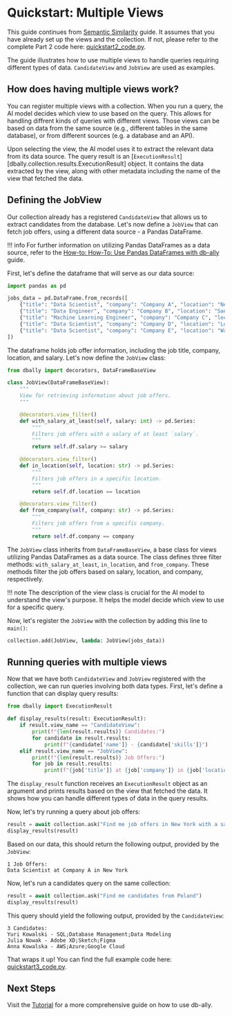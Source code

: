 # Quickstart: Multiple Views

This guide continues from [Semantic Similarity](./quickstart2.md) guide. It assumes that you have already set up the views and the collection. If not, please refer to the complete Part 2 code here: [quickstart2_code.py](quickstart2_code.py).

The guide illustrates how to use multiple views to handle queries requiring different types of data. `CandidateView` and `JobView` are used as examples.

## How does having multiple views work?

You can register multiple views with a collection. When you run a query, the AI model decides which view to use based on the query. This allows for handling diffrent kinds of queries with different views. Those views can be based on data from the same source (e.g., different tables in the same database), or from different sources (e.g. a database and an API).

Upon selecting the view, the AI model uses it to extract the relevant data from its data source. The query result is an [`ExecutionResult`][dbally.collection.results.ExecutionResult] object. It contains the data extracted by the view, along with other metadata including the name of the view that fetched the data.

## Defining the JobView

Our collection already has a registered `CandidateView` that allows us to extract candidates from the database. Let's now define a `JobView` that can fetch job offers, using a different data source - a Pandas DataFrame.

!!! info
    For further information on utilizing Pandas DataFrames as a data source, refer to the [How-to: How-To: Use Pandas DataFrames with db-ally](../how-to/pandas_views.md) guide.

First, let's define the dataframe that will serve as our data source:

```python
import pandas as pd

jobs_data = pd.DataFrame.from_records([
    {"title": "Data Scientist", "company": "Company A", "location": "New York", "salary": 100000},
    {"title": "Data Engineer", "company": "Company B", "location": "San Francisco", "salary": 120000},
    {"title": "Machine Learning Engineer", "company": "Company C", "location": "Berlin", "salary": 90000},
    {"title": "Data Scientist", "company": "Company D", "location": "London", "salary": 110000},
    {"title": "Data Scientist", "company": "Company E", "location": "Warsaw", "salary": 80000},
])
```

The dataframe holds job offer information, including the job title, company, location, and salary. Let's now define the `JobView` class:

```python
from dbally import decorators, DataFrameBaseView

class JobView(DataFrameBaseView):
    """
    View for retrieving information about job offers.
    """

    @decorators.view_filter()
    def with_salary_at_least(self, salary: int) -> pd.Series:
        """
        Filters job offers with a salary of at least `salary`.
        """
        return self.df.salary >= salary

    @decorators.view_filter()
    def in_location(self, location: str) -> pd.Series:
        """
        Filters job offers in a specific location.
        """
        return self.df.location == location

    @decorators.view_filter()
    def from_company(self, company: str) -> pd.Series:
        """
        Filters job offers from a specific company.
        """
        return self.df.company == company
```

The `JobView` class inherits from `DataFrameBaseView`, a base class for views utilizing Pandas DataFrames as a data source. The class defines three filter methods: `with_salary_at_least`, `in_location`, and `from_company`. These methods filter the job offers based on salary, location, and company, respectively.

!!! note
    The description of the view class is crucial for the AI model to understand the view's purpose. It helps the model decide which view to use for a specific query.

Now, let's register the `JobView` with the collection by adding this line to `main()`:

```python
collection.add(JobView, lambda: JobView(jobs_data))
```

## Running queries with multiple views

Now that we have both `CandidateView` and `JobView` registered with the collection, we can run queries involving both data types. First, let's define a function that can display query results:

```python
from dbally import ExecutionResult

def display_results(result: ExecutionResult):
    if result.view_name == "CandidateView":
        print(f"{len(result.results)} Candidates:")
        for candidate in result.results:
            print(f"{candidate['name']} - {candidate['skills']}")
    elif result.view_name == "JobView":
        print(f"{len(result.results)} Job Offers:")
        for job in result.results:
            print(f"{job['title']} at {job['company']} in {job['location']}")
```

The `display_result` function receives an `ExecutionResult` object as an argument and prints results based on the view that fetched the data. It shows how you can handle different types of data in the query results.

Now, let's try running a query about job offers:

```python
result = await collection.ask("Find me job offers in New York with a salary of at least 100000.")
display_results(result)
```

Based on our data, this should return the following output, provided by the `JobView`:

```
1 Job Offers:
Data Scientist at Company A in New York
```

Now, let's run a candidates query on the same collection:

```python
result = await collection.ask("Find me candidates from Poland")
display_results(result)
```

This query should yield the following output, provided by the `CandidateView`:

```
3 Candidates:
Yuri Kowalski - SQL;Database Management;Data Modeling
Julia Nowak - Adobe XD;Sketch;Figma
Anna Kowalska - AWS;Azure;Google Cloud
```

That wraps it up! You can find the full example code here: [quickstart3_code.py](quickstart3_code.py).

## Next Steps
Visit the [Tutorial](../tutorials.md) for a more comprehensive guide on how to use db-ally.